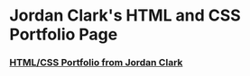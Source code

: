 # Jordan Clark's HTML and CSS Portfolio Page

### [HTML/CSS Portfolio from Jordan Clark](https://codewithclark.github.io/Ross-Clark-Coding-Portfolio-Page/)
